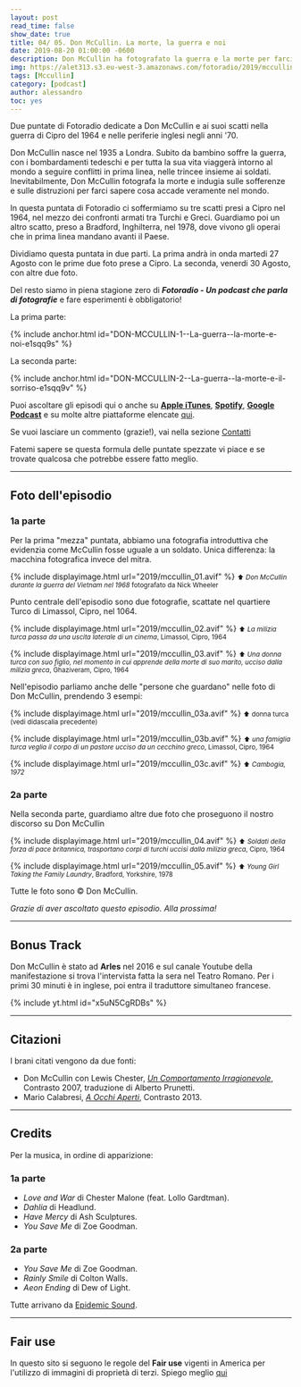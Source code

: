 ```yaml
---
layout: post
read_time: false
show_date: true
title: 04/ 05. Don McCullin. La morte, la guerra e noi
date: 2019-08-20 01:00:00 -0600
description: Don McCullin ha fotografato la guerra e la morte per farci sapere cosa succede nel mondo
img: https://alet313.s3.eu-west-3.amazonaws.com/fotoradio/2019/mccullin_00_copertina.avif
tags: [Mccullin]
category: [podcast]
author: alessandro
toc: yes
---
```


Due puntate di Fotoradio dedicate a Don McCullin e ai suoi scatti nella guerra di Cipro del 1964 e nelle periferie inglesi negli anni '70.
<!--more-->

Don McCullin nasce nel 1935 a Londra. Subito da bambino soffre la guerra, con i bombardamenti tedeschi e per tutta la sua vita viaggerà intorno al mondo a seguire conflitti in prima linea, nelle trincee insieme ai soldati. Inevitabilmente, Don McCullin fotografa la morte e indugia sulle sofferenze e sulle distruzioni per farci sapere cosa accade veramente nel mondo.

In questa puntata di Fotoradio ci soffermiamo su tre scatti presi a Cipro nel 1964, nel mezzo dei confronti armati tra Turchi e Greci. Guardiamo poi un altro scatto, preso a Bradford, Inghilterra, nel 1978, dove vivono gli operai che in prima linea mandano avanti il Paese.

Dividiamo questa puntata in due parti. La prima andrà in onda martedi 27 Agosto con le prime due foto prese a Cipro. La seconda, venerdi 30 Agosto, con altre due foto.

Del resto siamo in piena stagione zero di **_Fotoradio - Un podcast che parla di fotografie_** e fare esperimenti è obbligatorio!

La prima parte:

{% include anchor.html id="DON-MCCULLIN-1--La-guerra--la-morte-e-noi-e1sqq9s" %}

La seconda parte:

{% include anchor.html id="DON-MCCULLIN-2--La-guerra--la-morte-e-il-sorriso-e1sqq9v" %}


Puoi ascoltare gli episodi qui o anche su [**Apple iTunes**](https://links.fotoradio.info/apple), [**Spotify**](https://links.fotoradio.info/spotify), [**Google Podcast**](https://links.fotoradio.info/google) e su molte altre piattaforme elencate [qui](/static_page/listen/).

Se vuoi lasciare un commento (grazie!), vai nella sezione [Contatti](/contact/)

Fatemi sapere se questa formula delle puntate spezzate vi piace e se trovate qualcosa che potrebbe essere fatto meglio.

- - -

## Foto dell'episodio

### 1a parte

Per la prima "mezza" puntata, abbiamo una fotografia introduttiva che evidenzia come McCullin fosse uguale a un soldato. Unica differenza: la macchina fotografica invece del mitra.

{% include displayimage.html url="2019/mccullin_01.avif" %}
<small>⬆︎ _Don McCullin durante la guerra del Vietnam nel 1968_ fotografato da Nick Wheeler</small>

Punto centrale dell'episodio sono due fotografie, scattate nel quartiere Turco di Limassol, Cipro, nel 1064.

{% include displayimage.html url="2019/mccullin_02.avif" %}
<small>⬆︎ _La milizia turca passa da una uscita laterale di un cinema_, Limassol, Cipro, 1964</small>

{% include displayimage.html url="2019/mccullin_03.avif" %}
<small>⬆︎ _Una donna turca con suo figlio, nel momento in cui apprende della morte di suo marito, ucciso dalla milizia greca_, Ghaziveram, Cipro, 1964</small>

Nell'episodio parliamo anche delle "persone che guardano" nelle foto di Don McCullin, prendendo 3 esempi:

{% include displayimage.html url="2019/mccullin_03a.avif" %}
<small>⬆︎ donna turca (vedi didascalia precedente)</small>

{% include displayimage.html url="2019/mccullin_03b.avif" %}
<small>⬆︎ _una famiglia turca veglia il corpo di un pastore ucciso da un cecchino greco_, Limassol, Cipro, 1964</small>

{% include displayimage.html url="2019/mccullin_03c.avif" %}
<small>⬆︎ _Cambogia, 1972_</small>


### 2a parte

Nella seconda parte, guardiamo altre due foto che proseguono il nostro discorso su Don McCullin

{% include displayimage.html url="2019/mccullin_04.avif" %}
<small>⬆︎ _Soldati della forza di pace britannica, trasportano corpi di turchi uccisi dalla milizia greca_, Cipro, 1964</small>

{% include displayimage.html url="2019/mccullin_05.avif" %}
<small>⬆︎ _Young Girl Taking the Family Laundry_, Bradford, Yorkshire, 1978</small>


Tutte le foto sono © Don McCullin.

_Grazie di aver ascoltato questo episodio. Alla prossima!_

- - -

## Bonus Track

Don McCullin è stato ad **Arles** nel 2016 e sul canale Youtube della manifestazione si trova l'intervista fatta la sera nel Teatro Romano. Per i primi 30 minuti è in inglese, poi entra il traduttore simultaneo francese.

{% include yt.html id="x5uN5CgRDBs" %}


- - -


## Citazioni

I brani citati vengono da due fonti:

- Don McCullin con Lewis Chester, [_Un Comportamento Irragionevole_](http://www.contrastobooks.com/product_info.php?products_id=305), Contrasto 2007, traduzione di Alberto Prunetti.
- Mario Calabresi, [_A Occhi Aperti_](http://www.contrastobooks.com/product_info.php?products_id=532), Contrasto 2013.


- - -

## Credits

Per la musica, in ordine di apparizione:

### 1a parte

- _Love and War_ di Chester Malone (feat. Lollo Gardtman).
- _Dahlia_ di Headlund.
- _Have Mercy_ di Ash Sculptures.
- _You Save Me_ di Zoe Goodman.


### 2a parte

- _You Save Me_ di Zoe Goodman.
- _Rainly Smile_ di Colton Walls.
- _Aeon Ending_ di Dew of Light.


Tutte arrivano da [Epidemic Sound](https://www.epidemicsound.com/).

- - -

## Fair use

In questo sito si seguono le regole del **Fair use** vigenti in America per l'utilizzo di immagini di proprietà di terzi. Spiego meglio [qui](../../fair_use.html)
